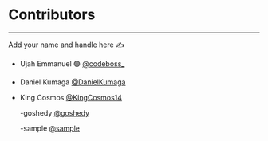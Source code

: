 # Contributors

---

Add your name and handle here ✍

- Ujah Emmanuel 🟢 [@codeboss\_](https://twitter.com/codeboss_)

- Daniel Kumaga [@DanielKumaga](https://twitter.com/DanielKumaga)

- King Cosmos [@KingCosmos14](https://twitter.com/KingCosmos14)

  -goshedy [@goshedy](https://twitter.com/goshedy)

  -sample [@sample](https://twitter.com/sam)
